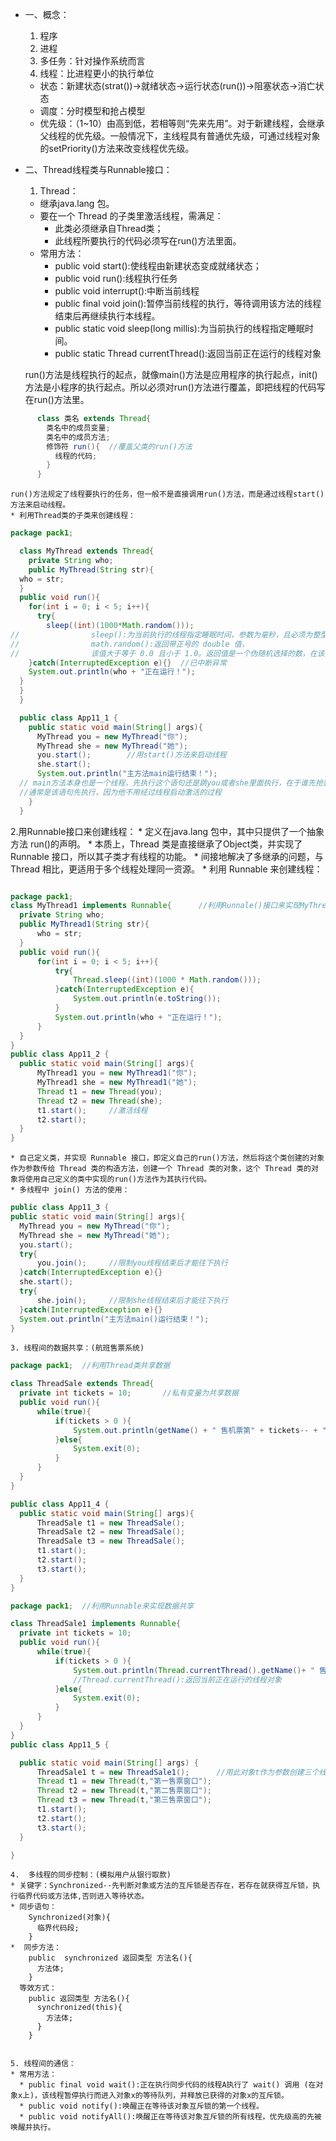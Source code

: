 * 一、概念：
  1.  程序
  2.  进程
  3.  多任务：针对操作系统而言
  4.  线程：比进程更小的执行单位
    * 状态：新建状态(strat())->就绪状态->运行状态(run())->阻塞状态->消亡状态
    * 调度：分时模型和抢占模型
    * 优先级：（1~10）由高到低，若相等则“先来先用”。对于新建线程，会继承父线程的优先级。一般情况下，主线程具有普通优先级，可通过线程对象的setPriority()方法来改变线程优先级。
* 二、Thread线程类与Runnable接口：
  1.  Thread：
    * 继承java.lang 包。
    * 要在一个 Thread 的子类里激活线程，需满足：
        * 此类必须继承自Thread类；
        * 此线程所要执行的代码必须写在run()方法里面。
    * 常用方法：
      * public void start():使线程由新建状态变成就绪状态；
      * public void run():线程执行任务
      * public void interrupt():中断当前线程
      * public final void join():暂停当前线程的执行，等待调用该方法的线程结束后再继续执行本线程。
      * public static void sleep(long millis):为当前执行的线程指定睡眠时间。
      * public static Thread currentThread():返回当前正在运行的线程对象


    run()方法是线程执行的起点，就像main()方法是应用程序的执行起点，init()方法是小程序的执行起点。所以必须对run()方法进行覆盖，即把线程的代码写在run()方法里。
```JAVA
      class 类名 extends Thread{
        类名中的成员变量;
        类名中的成员方法;
        修饰符 run(){  //覆盖父类的run()方法
          线程的代码;
        }
      }
```

    run()方法规定了线程要执行的任务，但一般不是直接调用run()方法，而是通过线程start()方法来启动线程。
    * 利用Thread类的子类来创建线程：

  ```JAVA
  package pack1;

    class MyThread extends Thread{
      private String who;
      public MyThread(String str){
    who = str;
    }
    public void run(){
      for(int i = 0; i < 5; i++){
        try{
          sleep((int)(1000*Math.random()));
  //				sleep():为当前执行的线程指定睡眠时间，参数为毫秒，且必须为整型
  //				math.random():返回带正号的 double 值，
  //				该值大于等于 0.0 且小于 1.0。返回值是一个伪随机选择的数，在该范围内（近似）均匀分布。
      }catch(InterruptedException e){}	//已中断异常
      System.out.println(who + "正在运行！");
    }
    }
    }

    public class App11_1 {
      public static void main(String[] args){
        MyThread you = new MyThread("你");
        MyThread she = new MyThread("她");
        you.start();		//用start()方法来启动线程
        she.start();
        System.out.println("主方法main运行结束！");
    // main方法本身也是一个线程，先执行这个语句还是跳you或者she里面执行，在于谁先抢到CPU资源而定
    //通常是该语句先执行，因为他不用经过线程启动激活的过程
      }
    }
```
  2.用Runnable接口来创建线程：
    * 定义在java.lang 包中，其中只提供了一个抽象方法 run()的声明。
    * 本质上，Thread 类是直接继承了Object类，并实现了 Runnable 接口，所以其子类才有线程的功能。
    * 间接地解决了多继承的问题，与 Thread 相比，更适用于多个线程处理同一资源。
    * 利用 Runnable 来创建线程：

  ```JAVA

  package pack1;
  class MyThread1 implements Runnable{		//利用Runnale()接口来实现MyThread类
  	private String who;
  	public MyThread1(String str){
  		who = str;
  	}
  	public void run(){
  		for(int i = 0; i < 5; i++){
  			try{
  				Thread.sleep((int)(1000 * Math.random()));
  			}catch(InterruptedException e){
  				System.out.println(e.toString());
  			}
  			System.out.println(who + "正在运行！");
  		}
  	}
  }
  public class App11_2 {
  	public static void main(String[] args){
  		MyThread1 you = new MyThread1("你");
  		MyThread1 she = new MyThread1("她");
  		Thread t1 = new Thread(you);
  		Thread t2 = new Thread(she);
  		t1.start();		//激活线程
  		t2.start();
  	}
  }
  ```
    * 自己定义类，并实现 Runnable 接口，即定义自己的run()方法，然后将这个类创建的对象作为参数传给 Thread 类的构造方法，创建一个 Thread 类的对象，这个 Thread 类的对象将使用自己定义的类中实现的run()方法作为其执行代码。
    * 多线程中 join() 方法的使用：


  ```JAVA
  public class App11_3 {
  public static void main(String[] args){
	MyThread you = new MyThread("你");
	MyThread she = new MyThread("她");
	you.start();
	try{
		you.join();		//限制you线程结束后才能往下执行
	}catch(InterruptedException e){}
	she.start();
	try{
		she.join();		//限制she线程结束后才能往下执行
	}catch(InterruptedException e){}
	System.out.println("主方法main()运行结束！");
}

  ```
    3. 线程间的数据共享：(航班售票系统)
  ```JAVA
package pack1;  //利用Thread类共享数据

class ThreadSale extends Thread{
	private int tickets = 10;		//私有变量为共享数据
	public void run(){
		while(true){
			if(tickets > 0 ){
				System.out.println(getName() + " 售机票第" + tickets-- + "号");
			}else{
				System.exit(0);
			}
		}
	}
}

public class App11_4 {
	public static void main(String[] args){
		ThreadSale t1 = new ThreadSale();
		ThreadSale t2 = new ThreadSale();
		ThreadSale t3 = new ThreadSale();
		t1.start();
		t2.start();
		t3.start();
	}
}

  ```
  ```JAVA
package pack1;  //利用Runnable来实现数据共享

class ThreadSale1 implements Runnable{
	private int tickets = 10;
	public void run(){
		while(true){
			if(tickets > 0 ){
				System.out.println(Thread.currentThread().getName()+ " 售机票第" + tickets-- + "号");
				//Thread.currentThread():返回当前正在运行的线程对象
			}else{
				System.exit(0);
			}
		}
	}
}
public class App11_5 {

	public static void main(String[] args) {
		ThreadSale1 t = new ThreadSale1();		//用此对象t作为参数创建三个线程
		Thread t1 = new Thread(t,"第一售票窗口");
		Thread t2 = new Thread(t,"第二售票窗口");
		Thread t3 = new Thread(t,"第三售票窗口");
		t1.start();
		t2.start();
		t3.start();
	}

}

  ```
    4.  多线程的同步控制：(模拟用户从银行取款)
    * 关键字：Synchronized--先判断对象或方法的互斥锁是否存在，若存在就获得互斥锁，执行临界代码或方法体,否则进入等待状态。
    * 同步语句：
        Synchronized(对象){
          临界代码段;
        }
    *  同步方法：
        public  synchronized 返回类型 方法名(){
          方法体;
        }
      等效方式：
        public 返回类型 方法名(){
          synchronized(this){
            方法体;
          }
        }


    5. 线程间的通信：
    * 常用方法：
      * public final void wait():正在执行同步代码的线程A执行了 wait() 调用 (在对象x上)，该线程暂停执行而进入对象x的等待队列，并释放已获得的对象x的互斥锁。
      * public void notify():唤醒正在等待该对象互斥锁的第一个线程。
      * public void notifyAll():唤醒正在等待该对象互斥锁的所有线程，优先级高的先被唤醒并执行。
